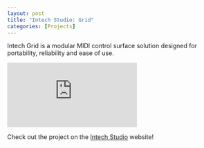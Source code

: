 ```yaml
---
layout: post
title: "Intech Studio: Grid"
categories: [Projects]
---
```

Intech Grid is a modular MIDI control surface solution designed for portability, reliability and ease of use.

![Photo of the Intech Grid](https://intech.studio/res/image.php?fname=kXtthX.jpg)

Check out the project on the [Intech Studio](https://intech.studio/p/?&page=Grid) website!
